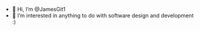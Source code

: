 - 👋 Hi, I’m @JamesGit1
- 👀 I’m interested in anything to do with software design and development :)

